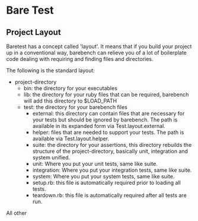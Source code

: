 Bare Test
=========



Project Layout
--------------

Baretest has a concept called 'layout'. It means that if you build your project up in a conventional
way, barebench can relieve you of a lot of boilerplate code dealing with requiring and finding files
and directories.

The following is the standard layout:

* project-directory
  * bin:  the directory for your executables
  * lib:  the directory for your ruby files that can be required, barebench will add this directory to
          $LOAD_PATH
  * test: the directory for your barebench files
    * external:    this directory can contain files that are necessary for your tests but should be
                   ignored by barebench.
                   The path is available in its expanded form via Test.layout.external.
    * helper:      files that are needed to support your tests.
                   The path is available via Test.layout.helper.
    * suite:       the directory for your assertions, this directory rebuilds the structure of the
                   project-directory, basically unit, integration and system unified.
    * unit:        Where you put your unit tests, same like suite.
    * integration: Where you put your integration tests, same like suite.
    * system:      Where you put your system tests, same like suite.
    * setup.rb:    this file is automatically required prior to loading all tests.
    * teardown.rb: this file is automatically required after all tests are run.

All other 